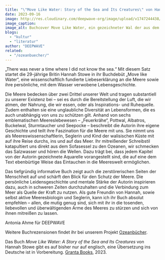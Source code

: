 ```yaml
---
title: "\"Move Like Water: Story of the Sea and Its Creatures\" von Hannah Stowe"
date: 2023-09-16
image: http://res.cloudinary.com/deepwave-org/image/upload/v1747244438/deepwave.org/Move_Like_Water.jpg
image_caption:
image_alt: Buchcover Move Like Water, ein gezeichneter Wal der aus dem Meer springt
blogs: 
  - "kultur"
  - "literatur"
author: "DEEPWAVE"
related: 
  - "/ozeanbuecher/"
---
```


„There was never a time where I did not know the sea.“ Mit diesem Satz startet die 29-jährige Britin Hannah Stowe in ihr Buchdebüt „Move like Water“, eine wissenschaftlich fundierte Liebeserklärung an die Meere sowie ihre persönliche, mit dem Wasser verwobene Lebensgeschichte.

Die Meere bedecken über zwei Drittel unserer Welt und tragen substantiell zu unserer Existenz bei – sei es durch die Bereitstellung der Luft, die wir atmen, der Nahrung, die wir essen, oder als Inspirations- und Ruhequelle. Zudem enthalten sie eine unglaubliche Diversität an Lebensformen, die es auch unabhängig von uns zu schützen gilt. Anhand von sechs emblematischen Meereslebewesen – „Feuerkrähe“, Pottwal, Albatros, Buckelwal, Sturmtaucher und Seepocke – beschreibt die Autorin ihre eigene Geschichte und teilt ihre Faszination für die Meere mit uns. Sie nimmt uns als Meereswissenschaftlerin, Seglerin und Kind der walisischen Küste mit auf ihre Reise durchs, ins und auf das Meer. Ihr mitreißender Schreibstil katapultiert uns direkt aus dem Sofasessel zu den Ozeanen, wir schmecken das Salzwasser und hören die Wellen. Dazu trägt bei, dass jedem Kapitel von der Autorin gezeichnete Aquarelle vorangestellt sind, die auf eine dem Text ebenbürtige Weise das Eintauchen in die Meereswelt ermöglichen.

Das tiefgründig informative Buch zeigt auch die zerstörerischen Seiten der Menschheit auf und schärft den Blick für den Schutz der Meere. Die persönliche Leidensgeschichte und mentale Stärke der Autorin inspirieren dazu, auch in schweren Zeiten durchzuhalten und die Verbindung zum Meer als Quelle der Kraft zu nutzen. Als gute Freundin von Hannah, sowie selbst aktive Meeresbiologin und Seglerin, kann ich ihr Buch absolut empfehlen – allen, die mutig genug sind, sich mit ihr in die tosenden, liebevollen und überwältigenden Arme des Meeres zu stürzen und sich von ihnen mitreißen zu lassen.

Antonia Ahme für DEEPWAVE

Weitere Buchrezensionen findet ihr bei unserem Projekt [Ozeanbücher](https://www.deepwave.org/ozeanbuecher/).

Das Buch _Move Like Water: A Story of the Sea and Its Creatures_ von Hannah Stowe gibt es auf bisher nur auf englisch, eine Übersetzung ins Deutsche ist in Vorbereitung. [Granta Books](https://granta.com/products/move-like-water/?binding=hardback), 2023.
